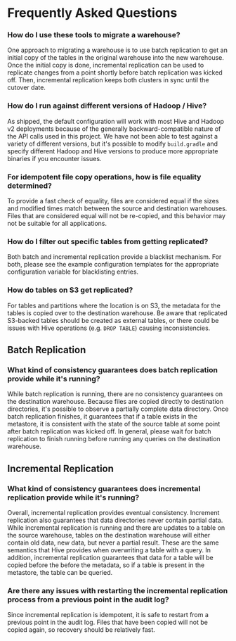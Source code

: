 # Frequently Asked Questions

### How do I use these tools to migrate a warehouse?

One approach to migrating a warehouse is to use batch replication to get an initial copy of the tables in the original warehouse into the new warehouse. Once the initial copy is done, incremental replication can be used to replicate changes from a point shortly before batch replication was kicked off. Then, incremental replication keeps both clusters in sync until the cutover date.

### How do I run against different versions of Hadoop / Hive?

As shipped, the default configuration will work with most Hive and Hadoop v2 deployments because of the generally backward-compatible nature of the API calls used in this project. We have not been able to test against a variety of different versions, but it's possible to modify `build.gradle` and specify different Hadoop and Hive versions to produce more appropriate binaries if you encounter issues.

### For idempotent file copy operations, how is file equality determined?

To provide a fast check of equality, files are considered equal if the sizes and modified times match between the source and destination warehouses. Files that are considered equal will not be re-copied, and this behavior may not be suitable for all applications.

### How do I filter out specific tables from getting replicated?

Both batch and incremental replication provide a blacklist mechanism. For both, please see the example configuration templates for the appropriate configuration variable for blacklisting entries.

### How do tables on S3 get replicated?

For tables and partitions where the location is on S3, the metadata for the tables is copied over to the destination warehouse. Be aware that replicated S3-backed tables should be created as external tables, or there could be issues with Hive operations (e.g. `DROP TABLE`) causing inconsistencies.

## Batch Replication

### What kind of consistency guarantees does batch replication provide while it's running?

While batch replication is running, there are no consistency guarantees on the destination warehouse. Because files are copied directly to destination directories, it's possible to observe a partially complete data directory. Once batch replication finishes, it guarantees that if a table exists in the metastore, it is consistent with the state of the source table at some point after batch replication was kicked off. In general, please wait for batch replication to finish running before running any queries on the destination warehouse.

## Incremental Replication

### What kind of consistency guarantees	does incremental replication provide while it's running?

Overall, incremental replication provides eventual consistency. Increment replication also guarantees that data directories never contain partial data. While incremental replication is running and there are updates to a table on the source warehouse, tables on the destination warehouse will either contain old data, new data, but never a partial result. These are the same semantics that Hive provides when overwriting a table with a query. In addition, incremental replication guarantees that data for a table will be copied before the before the metadata, so if a table is present in the metastore, the table can be queried.

### Are there any issues with restarting the incremental replication process from a previous point in the audit log?

Since incremental replication is idempotent, it is safe to restart from a previous point in the audit log. Files that have been copied will not be copied again, so recovery should be relatively fast.